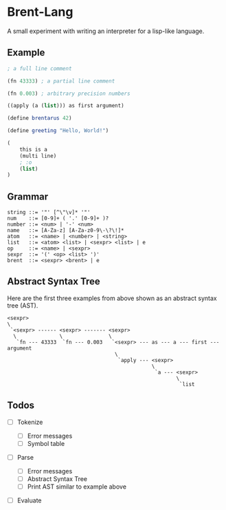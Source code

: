 # Brent-Lang

A small experiment with writing an interpreter for a lisp-like language.

## Example

```scheme
; a full line comment

(fn 43333) ; a partial line comment

(fn 0.003) ; arbitrary precision numbers

((apply (a (list))) as first argument)

(define brentarus 42)

(define greeting "Hello, World!")

(
	this is a
	(multi line)
	; :o
	(list)
)
```

## Grammar

```
string ::= '"' [^\"\v]* '"'
num    ::= [0-9]+ ( '.' [0-9]+ )?
number ::= <num> | '-' <num>
name   ::= [A-Za-z] [A-Za-z0-9\-\?\!]*
atom   ::= <name> | <number> | <string>
list   ::= <atom> <list> | <sexpr> <list> | e
op     ::= <name> | <sexpr>
sexpr  ::= '(' <op> <list> ')'
brent  ::= <sexpr> <brent> | e
```

## Abstract Syntax Tree

Here are the first three examples from above shown as an abstract syntax tree (AST).

```
<sexpr>
\
 `<sexpr> ------ <sexpr> ------- <sexpr>
  \              \               \
   `fn --- 43333  `fn --- 0.003   `<sexpr> --- as --- a --- first --- argument
                                   \
                                    `apply --- <sexpr>
                                               \
                                                `a --- <sexpr>
                                                       \
                                                        `list
```

## Todos

- [ ] Tokenize
  - [ ] Error messages
  - [ ] Symbol table
- [ ] Parse
  - [ ] Error messages
  - [ ] Abstract Syntax Tree
  - [ ] Print AST similar to example above
- [ ] Evaluate

